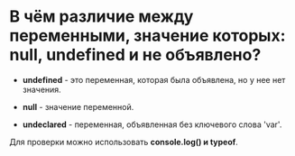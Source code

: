 В чём различие между переменными, значение которых: null, undefined и не объявлено?
=====================

* **undefined** - это переменная, которая была объявлена, но у нее нет значения.

* **null** - значение переменной.

* **undeclared** - переменная, объявленная без ключевого слова 'var'.

Для проверки можно использовать **console.log() и typeof**.
